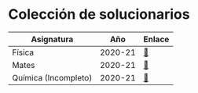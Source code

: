 # Colección de solucionarios

| Asignatura | Año | Enlace |
|---------------|--------|--------|
| Física | 2020-21 | [🔗](Fisica) |
| Mates | 2020-21 | [🔗](Mates) |
| Química (Incompleto) | 2020-21 | [🔗](Quimica) |